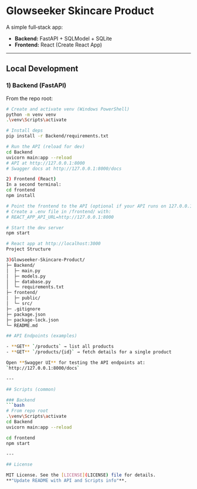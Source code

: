 # Glowseeker Skincare Product

A simple full‑stack app:

- **Backend:** FastAPI + SQLModel + SQLite  
- **Frontend:** React (Create React App)

---

## Local Development

### 1) Backend (FastAPI)

From the repo root:

```bash
# Create and activate venv (Windows PowerShell)
python -m venv venv
.\venv\Scripts\activate

# Install deps
pip install -r Backend/requirements.txt

# Run the API (reload for dev)
cd Backend
uvicorn main:app --reload
# API at http://127.0.0.1:8000
# Swagger docs at http://127.0.0.1:8000/docs

2) Frontend (React)
In a second terminal:
cd frontend
npm install

# Point the frontend to the API (optional if your API runs on 127.0.0.1:8000)
# Create a .env file in /frontend/ with:
# REACT_APP_API_URL=http://127.0.0.1:8000

# Start the dev server
npm start

# React app at http://localhost:3000
Project Structure

3)Glowseeker-Skincare-Product/
├─ Backend/
│  ├─ main.py
│  ├─ models.py
│  ├─ database.py
│  └─ requirements.txt
├─ frontend/
│  ├─ public/
│  └─ src/
├─ .gitignore
├─ package.json
├─ package-lock.json
└─ README.md

## API Endpoints (examples)

- **GET** `/products` → list all products  
- **GET** `/products/{id}` → fetch details for a single product  

Open **Swagger UI** for testing the API endpoints at:  
`http://127.0.0.1:8000/docs`  

---

## Scripts (common)

### Backend
```bash
# From repo root
.\venv\Scripts\activate
cd Backend
uvicorn main:app --reload

cd frontend
npm start

---

## License

MIT License. See the [LICENSE](LICENSE) file for details.
**"Update README with API and Scripts info"**.



